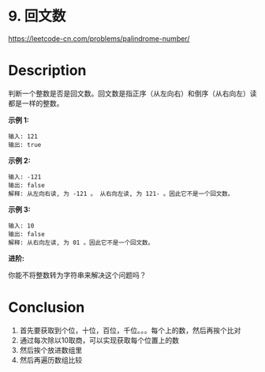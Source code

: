 # 9. 回文数

https://leetcode-cn.com/problems/palindrome-number/

# Description


判断一个整数是否是回文数。回文数是指正序（从左向右）和倒序（从右向左）读都是一样的整数。

**示例 1:**

```
输入: 121
输出: true
```

**示例 2:**

```
输入: -121
输出: false
解释: 从左向右读, 为 -121 。 从右向左读, 为 121- 。因此它不是一个回文数。
```

**示例 3:**

```
输入: 10
输出: false
解释: 从右向左读, 为 01 。因此它不是一个回文数。
```

**进阶:**

你能不将整数转为字符串来解决这个问题吗？



# Conclusion

1. 首先要获取到个位，十位，百位，千位。。。每个上的数，然后再挨个比对
2. 通过每次除以10取商，可以实现获取每个位置上的数
3. 然后挨个放进数组里
4. 然后再遍历数组比较
